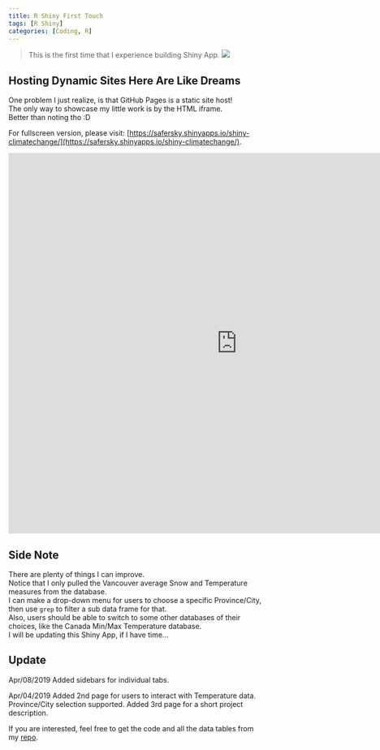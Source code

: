 ```yaml
---
title: R Shiny First Touch
tags: [R Shiny]
categories: [Coding, R]
---
```


>This is the first time that I experience building Shiny App.
![](https://i.imgur.com/IZB6sWk.png)
<!-- more -->
## Hosting Dynamic Sites Here Are Like Dreams

One problem I just realize, is that GitHub Pages is a static site host!  
The only way to showcase my little work is by the HTML iframe.  
Better than noting tho :D  

For fullscreen version, please visit: [https://safersky.shinyapps.io/shiny-climatechange/](https://safersky.shinyapps.io/shiny-climatechange/).

<iframe width="900" height="750" src="https://safersky.shinyapps.io/shiny-climatechange/" frameborder="0" allowfullscreen></iframe>

## Side Note
There are plenty of things I can improve.  
Notice that I only pulled the Vancouver average Snow and Temperature measures from the database.  
I can make a drop-down menu for users to choose a specific Province/City, then use `grep` to filter a sub data frame for that.  
Also, users should be able to switch to some other databases of their choices, like the Canada Min/Max Temperature database.  
I will be updating this Shiny App, if I have time...  

## Update
Apr/08/2019
Added sidebars for individual tabs. 
 
Apr/04/2019
Added 2nd page for users to interact with Temperature data.
Province/City selection supported.
Added 3rd page for a short project description.

If you are interested, feel free to get the code and all the data tables from my [repo](https://github.com/SaferSky/Shiny-ClimateChange).